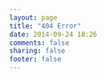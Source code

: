 ```yaml
---
layout: page
title: "404 Error"
date: 2014-09-24 18:26
comments: false
sharing: false
footer: false
---
```

<script type="text/javascript" src="http://www.qq.com/404/search_children.js" charset="utf-8"></script>
